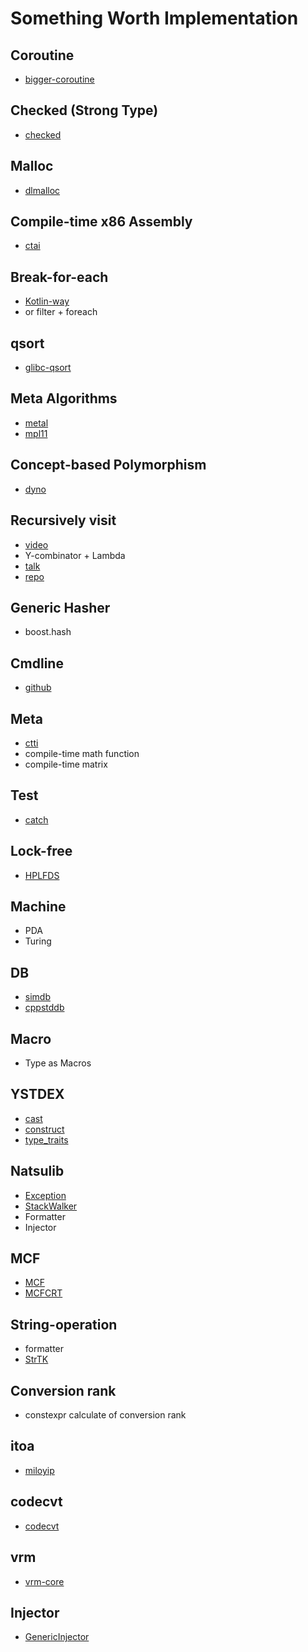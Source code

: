 # Something Worth Implementation

## Coroutine
* [bigger-coroutine](https://codereview.stackexchange.com/questions/151211/bigger-coroutine-class)

## Checked (Strong Type)
* [checked](https://github.com/MichaelSuen-thePointer/checked/blob/master/checked/checked.h)

## Malloc
* [dlmalloc](https://github.com/greg7mdp/dlmalloc/)

## Compile-time x86 Assembly
* [ctai](https://github.com/stryku/ctai)

## Break-for-each
* [Kotlin-way](https://zhuanlan.zhihu.com/p/26683156)
* or filter + foreach

## qsort
* [glibc-qsort](https://www.zhihu.com/question/39214230/answer/80244880)

## Meta Algorithms
* [metal](https://github.com/odinthenerd/metal)
* [mpl11](https://github.com/ldionne/mpl11)

## Concept-based Polymorphism
* [dyno](https://github.com/ldionne/dyno)

## Recursively visit
* [video](https://www.youtube.com/watch?v=mqei4JJRQ7s&index=1&list=PL9hrFapz4dsMQuBQTnHXogJpMj6L_EQ10)
* Y-combinator + Lambda
* [talk](https://github.com/SuperV1234/accu2017/blob/master/implementing_variant_visitation_using_lambdas/talk.pdf)
* [repo](https://github.com/SuperV1234/scelta)

## Generic Hasher
* boost.hash

## Cmdline
* [github](https://github.com/tanakh/cmdline)

## Meta
* [ctti](https://github.com/Manu343726/ctti)
* compile-time math function
* compile-time matrix

## Test
* [catch](https://github.com/philsquared/Catch)

## Lock-free
* [HPLFDS](https://github.com/yebangyu/HPLFDS)

## Machine
* PDA
* Turing

## DB
* [simdb](https://github.com/LiveAsynchronousVisualizedArchitecture/simdb)
* [cppstddb](https://github.com/cruisercoder/cppstddb)

## Macro
* Type as Macros

## YSTDEX
* [cast](https://github.com/FrankHB/YSLib/blob/dc0317b085bc99e8965b570ced94c00bfda9cd01/YBase/include/ystdex/cast.hpp)
* [construct](https://github.com/FrankHB/YSLib/blob/271b2e4e0c17866e08cdd9c5c52f90b5380cfb96/YBase/include/ystdex/placement.hpp)
* [type_traits](https://github.com/FrankHB/YSLib/blob/271b2e4e0c17866e08cdd9c5c52f90b5380cfb96/YBase/include/ystdex/type_traits.hpp)

## Natsulib
* [Exception](https://github.com/akemimadoka/NatsuLib/blob/master/NatsuLib/natException.cpp)
* [StackWalker](https://github.com/akemimadoka/NatsuLib/blob/master/NatsuLib/natStackWalker.cpp)
* Formatter
* Injector

## MCF
* [MCF](https://github.com/lhmouse/MCF/tree/master/MCF/src)
* [MCFCRT](https://github.com/lhmouse/MCF/tree/master/MCFCRT/src)

## String-operation
* formatter
* [StrTK](http://www.partow.net/programming/strtk/index.html#tutorial)

## Conversion rank
* constexpr calculate of conversion rank

## itoa
* [miloyip](https://github.com/miloyip/itoa-benchmark)

## codecvt
* [codecvt](https://gcc.gnu.org/viewcvs/gcc/trunk/libstdc%2B%2B-v3/include/bits/)

## vrm
* [vrm-core](https://github.com/SuperV1234/vrm_core/tree/cfd4ac84380bdf02b6fcced6bb4a378196ffa467/include/vrm/core)

## Injector
* [GenericInjector](https://github.com/akemimadoka/GenericInjector/tree/master/GenericInjector)